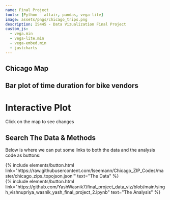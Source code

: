```yaml
---
name: Final Project
tools: [Python - altair, pandas, vega-lite]
image: assets/pngs/chicago_trips.png
description: IS445 - Data Vizualization Final Project
custom_js:
  - vega.min
  - vega-lite.min
  - vega-embed.min
  - justcharts
---
```



## Chicago Map

<vegachart schema-url="{{ site.baseurl }}/assets/json/chicago_map.json" style="width: 100%"></vegachart>

## Bar plot of time duration for bike vendors

<vegachart schema-url="{{ site.baseurl }}/assets/json/bar_plot.json" style="width: 100%"></vegachart>

# Interactive Plot

<vegachart schema-url="{{ site.baseurl }}/assets/json/final_interactive_plot.json" style="width: 100%"></vegachart>

Click on the map to see changes

## Search The Data & Methods

Below is where we can put some links to both the data and the analysis code as buttons:

<!-- these are written in a combo of html and liquid --> 

<div class="left">
{% include elements/button.html link="https://raw.githubusercontent.com/lseemann/Chicago_ZIP_Codes/master/chicago_zips_topojson.json'" text="The Data" %}
</div>

<div class="right">
{% include elements/button.html link="https://github.com/YashWasnik7/final_project_data_viz/blob/main/singh_vishnupriya_wasnik_yash_final_project_2.ipynb" text="The Analysis" %}
</div>

